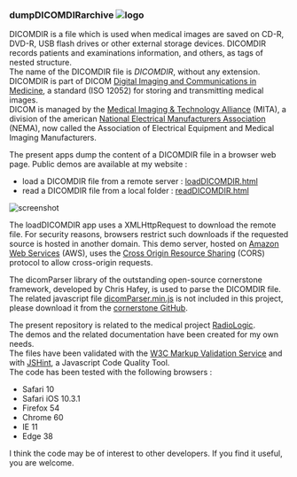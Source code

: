 ### dumpDICOMDIRarchive  ![logo](https://www.radiologic.fr/demos/radiologic-32x32.png) 

DICOMDIR is a file which is used when medical images are saved on CD-R, DVD-R, USB flash drives or other external storage devices.
DICOMDIR records patients and examinations information, and others, as tags of nested structure.   
The name of the DICOMDIR file is _DICOMDIR_, without any extension.    
DICOMDIR is part of DICOM [Digital Imaging and Communications in Medicine](http://dicom.nema.org/medical/dicom/current/output/html/part03.html#sect_F.2.2.2), a standard (ISO 12052) for storing and transmitting medical images.   
DICOM is managed by the [Medical Imaging &amp; Technology Alliance](http://www.medicalimaging.org/) (MITA), a division of the american [National Electrical Manufacturers Association](https://www.nema.org) (NEMA), now called the Association of Electrical Equipment and Medical Imaging Manufacturers.   

The present apps dump the content of a DICOMDIR file in a browser web page. Public demos are available at my website :   
* load a DICOMDIR file from a remote server : [loadDICOMDIR.html](https://www.radiologic.fr/demos/loadDICOMDIR.html)
* read a DICOMDIR file from a local folder : [readDICOMDIR.html](https://www.radiologic.fr/demos/readDICOMDIR.html)

![screenshot](https://github.com/mbarnig/dumpDICOMDIRarchive/blob/master/loadDICOMDIR.png)

The loadDICOMDIR app uses a XMLHttpRequest to download the remote file. For security reasons, browsers restrict such downloads if the requested source is hosted in another domain. This demo server, hosted on [Amazon Web Services](https://aws.amazon.com/) (AWS), uses the [Cross Origin Resource Sharing](https://www.w3.org/TR/cors/) (CORS) protocol to allow cross-origin requests.

The dicomParser library of the outstanding open-source cornerstone framework, developed by Chris Hafey, is used to parse the DICOMDIR file. The related javascript file [dicomParser.min.js](https://raw.githubusercontent.com/chafey/dicomParser/master/dist/dicomParser.min.js) is not included in this project, please download it from the [cornerstone GitHub](https://github.com/chafey).

The present repository is related to the medical project [RadioLogic](https://www.radiologic.fr/index.html).   
The demos and the related documentation have been created for my own needs.   
The files have been validated with the [W3C Markup Validation Service](https://validator.w3.org/) and with [JSHint](http://jshint.com/), a Javascript Code Quality Tool.   
The code has been tested with the following browsers :   
* Safari 10
* Safari iOS 10.3.1
* Firefox 54
* Chrome 60
* IE 11
* Edge 38   

I think the code may be of interest to other developers.
If you find it useful, you are welcome.
